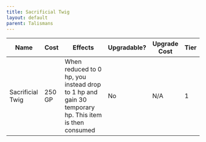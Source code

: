 ```yaml
---
title: Sacrificial Twig
layout: default
parent: Talismans
---
```


| Name             | Cost   | Effects                                                                                             | Upgradable? | Upgrade Cost | Tier |
| ---------------- | ------ | --------------------------------------------------------------------------------------------------- | ----------- | ------------ | ---- |
| Sacrificial Twig | 250 GP | When reduced to 0 hp, you instead drop to 1 hp and gain 30 temporary hp. This item is then consumed | No          | N/A          | 1    |
